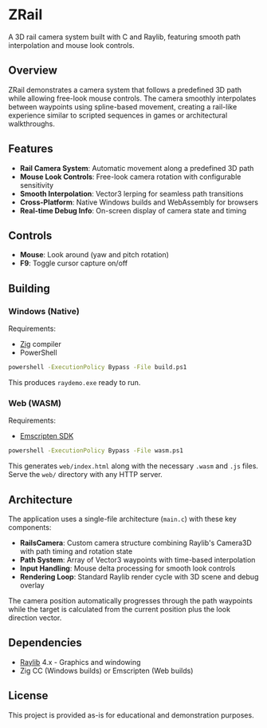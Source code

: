 # ZRail

A 3D rail camera system built with C and Raylib, featuring smooth path interpolation and mouse look controls.

## Overview

ZRail demonstrates a camera system that follows a predefined 3D path while allowing free-look mouse controls. The camera smoothly interpolates between waypoints using spline-based movement, creating a rail-like experience similar to scripted sequences in games or architectural walkthroughs.

## Features

- **Rail Camera System**: Automatic movement along a predefined 3D path
- **Mouse Look Controls**: Free-look camera rotation with configurable sensitivity
- **Smooth Interpolation**: Vector3 lerping for seamless path transitions
- **Cross-Platform**: Native Windows builds and WebAssembly for browsers
- **Real-time Debug Info**: On-screen display of camera state and timing

## Controls

- **Mouse**: Look around (yaw and pitch rotation)
- **F9**: Toggle cursor capture on/off

## Building

### Windows (Native)

Requirements:
- [Zig](https://ziglang.org/) compiler
- PowerShell

```bash
powershell -ExecutionPolicy Bypass -File build.ps1
```

This produces `raydemo.exe` ready to run.

### Web (WASM)

Requirements:
- [Emscripten SDK](https://emscripten.org/docs/getting_started/downloads.html)

```bash
powershell -ExecutionPolicy Bypass -File wasm.ps1
```

This generates `web/index.html` along with the necessary `.wasm` and `.js` files. Serve the `web/` directory with any HTTP server.

## Architecture

The application uses a single-file architecture (`main.c`) with these key components:

- **RailsCamera**: Custom camera structure combining Raylib's Camera3D with path timing and rotation state
- **Path System**: Array of Vector3 waypoints with time-based interpolation
- **Input Handling**: Mouse delta processing for smooth look controls
- **Rendering Loop**: Standard Raylib render cycle with 3D scene and debug overlay

The camera position automatically progresses through the path waypoints while the target is calculated from the current position plus the look direction vector.

## Dependencies

- [Raylib](https://www.raylib.com/) 4.x - Graphics and windowing
- Zig CC (Windows builds) or Emscripten (Web builds)

## License

This project is provided as-is for educational and demonstration purposes.